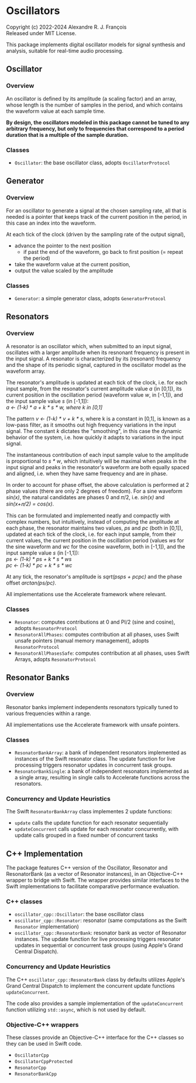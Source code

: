 # Oscillators

Copyright (c) 2022-2024 Alexandre R. J. François  
Released under MIT License.

This package implements digital oscillator models for signal synthesis and analysis, suitable for real-time audio processing.

## Oscillator

### Overview

An oscillator is defined by its amplitude (a scaling factor) and an array, whose length is the number of samples in the period, and which contains the waveform value at each sample time.

**By design, the oscillators modeled in this package cannot be tuned to any arbitrary frequency, but only to frequencies that correspond to a period duration that is a multiple of the sample duration.**

### Classes

- `Oscillator`: the base oscillator class, adopts `OscillatorProtocol`

## Generator

### Overview

For an oscillator to generate a signal at the chosen sampling rate, all that is needed is a pointer that keeps track of the current position in the period, in this case an index into the waveform.

At each tick of the clock (driven by the sampling rate of the output signal),
- advance the pointer to the next position
  - if past the end of the waveform, go back to first position (= repeat the period)
- take the waveform value at the current position,
- output the value scaled by the amplitude

### Classes

- `Generator`: a simple generator class, adopts `GeneratorProtocol`

## Resonators

### Overview

A resonator is an oscillator which, when submitted to an input signal, oscillates with a larger amplitude when its resnonant frequency is present in the input signal. A resonator is characterized by its (resonant) frequency and the shape of its periodic signal, captured in the oscillator model as the waveform array.

The resonator's amplitude is updated at each tick of the clock, i.e. for each input sample, from the resonator's current amplitude value _a_ (in [0,1]), its current position in the oscillation period (waveform value _w_, in [-1,1]), and the input sample value _s_ (in [-1,1]):  
    _a <- (1-k) * a + k * s * w,  where k in [0,1]_

The pattern _v <- (1-k) * v + k * s_, where k is a constant in [0,1], is known as a low-pass filter, as it smooths out high frequency variations in the input signal. The constant _k_ dictates the "smoothing", in this case the dynamic behavior of the system, i.e. how quickly it adapts to variations in the input signal.

The instantaneous contribution of each input sample value to the amplitude is proportional to _s * w_, which intuitively will be maximal when peaks in the input signal and peaks in the resonator's waveform are both equally spaced and aligned, i.e. when they have same frequency and are in phase.

In order to account for phase offset, the above calculation is performed at 2 phase values (there are only 2 degrees of freedom). For a sine waveform _sin(x)_, the natural candidates are phases 0 and 𝜋/2, i.e. _sin(x)_ and _sin(x+𝜋/2) = cos(x)_.

This can be formulated and implemented neatly and compactly with complex numbers, but intuitively, instead of computing the amplitude at each phase, the resonator maintains two values, _ps_ and _pc_ (both in [0,1]), updated at each tick of the clock, i.e. for each input sample, from their current values, the current position in the oscillation period (values _ws_ for the sine waveform and _wc_ for the cosine waveform, both in [-1,1]), and the input sample value _s_ (in [-1,1]):  
_ps <- (1-k) * ps + k * s * ws_  
_pc <- (1-k) * pc + k * s * wc_

At any tick, the resonator's amplitude is _sqrt(ps*ps + pc*pc)_ and the phase offset _arctan(ps/pc)_.

All implementations use the Accelerate framework where relevant.

### Classes

- `Resonator`: computes contributions at 0 and PI/2 (sine and cosine), adopts `ResonatorProtocol`
- `ResonatorAllPhases`: computes contribution at all phases, uses Swift unsafe pointers (manual memory management), adopts `ResonatorProtocol`
- `ResonatorAllPhasesSafe`: computes contribution at all phases, uses Swift Arrays, adopts `ResonatorProtocol`

## Resonator Banks

### Overview

Resonator banks implement independents resonators typically tuned to various frequencies within a range.

All implementations use the Accelerate framework with unsafe pointers.

### Classes

- `ResonatorBankArray`: a bank of independent resonators implemented as instances of the Swift resonator class. The update function for live processing triggers resonator updates in concurrent task groups.
- `ResonatorBankSingle`: a bank of independent resonators implemented as a single array, resulting in single calls to Accelerate functions across the resonators.

### Concurrency and Update Heuristics

The Swift `ResonatorBankArray` class implementes 2 update functions:
- `update` calls the update function for each resonator sequentially
- `updateConcurrent` calls update for each resonator concurrently, with update calls grouped in a fixed number of concurrent tasks

## C++ Implementation

The package features C++ version of the Oscillator, Resonator and ResonatorBank (as a vector of Resonator instances), in an Objective-C++ wrapper to bridge with Swift. The wrapper provides similar interfaces to the Swift implementations to facilitate comparative performance evaluation.

### C++ classes

- `oscillator_cpp::Oscillator`: the base oscillator class
- `oscillator_cpp::Resonator`: resonator (same computations as the Swift `Resonator` implementation)
- `oscillator_cpp::ResonatorBank`: resonator bank as vector of Resonator instances. The update function for live processing triggers resonator updates in sequential or concurrent task groups (using Apple's Grand Central Dispatch).

### Concurrency and Update Heuristics

The C++ `oscillator_cpp::ResonatorBank` class by defaults utilizes Apple's Grand Central Dispatch to implement the concurrent update functions `updateConcurrent`.

The code also provides a sample implementation of the `updateConcurrent` function utilizing `std::async`, which is not used by default.

### Objective-C++ wrappers

These classes provide an Objective-C++ interface for the C++ classes so they can be used in Swift code.

- `OscillatorCpp`
- `OscillatorCppProtected`
- `ResonatorCpp`
- `ResonatorBankCpp`
